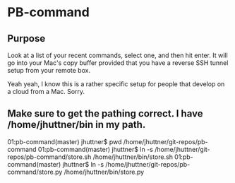 # PB-command

## Purpose

Look at a list of your recent commands, select one, and then hit enter.  It will go into your Mac's copy
buffer provided that you have a reverse SSH tunnel setup from your remote box.  

Yeah yeah, I know this is a rather specific setup for people that develop on a cloud from a Mac.  Sorry.

## Make sure to get the pathing correct.  I have /home/jhuttner/bin in my path.

  01:pb-command(master) jhuttner$ pwd
  /home/jhuttner/git-repos/pb-command
  01:pb-command(master) jhuttner$ ln -s /home/jhuttner/git-repos/pb-command/store.sh /home/jhuttner/bin/store.sh
  01:pb-command(master) jhuttner$ ln -s /home/jhuttner/git-repos/pb-command/store.py /home/jhuttner/bin/store.py
